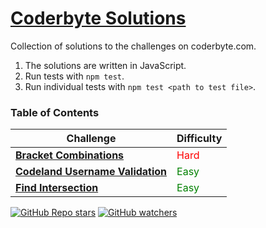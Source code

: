 # [Coderbyte Solutions]('https://coderbyte.com/challenges')

Collection of solutions to the challenges on coderbyte.com. 
1. The solutions are written in JavaScript. 
2. Run tests with `npm test`.
3. Run individual tests with `npm test <path to test file>`.

### Table of Contents
| Challenge | Difficulty |
| --------- | ---------- |
|[<strong>Bracket Combinations</strong>](/bracket%20combinations/) | <span style="color:red">Hard</span> |
|[<strong>Codeland Username Validation</strong>](/codeland%20username%20validation/) | <span style="color:green">Easy</span>|
|[<strong>Find Intersection</strong>](/find%20intersection/)| <span style="color:green">Easy</span>|


[![GitHub Repo stars](https://img.shields.io/github/stars/richkevan/coderbyte_solutions?style=for-the-badge&link=https%3A%2F%2Fgithub.com%2Frichkevan%2Fcoderbyte_solutions)]("https://github.com/richkevan/coderbyte_solutions")
[![GitHub watchers](https://img.shields.io/github/watchers/richkevan/coderbyte_solutions?style=for-the-badge&link=https%3A%2F%2Fgithub.com%2Frichkevan%2Fcoderbyte_solutions%2Fsubscription)](https://github.com/richkevan/coderbyte_solutions/subscription)